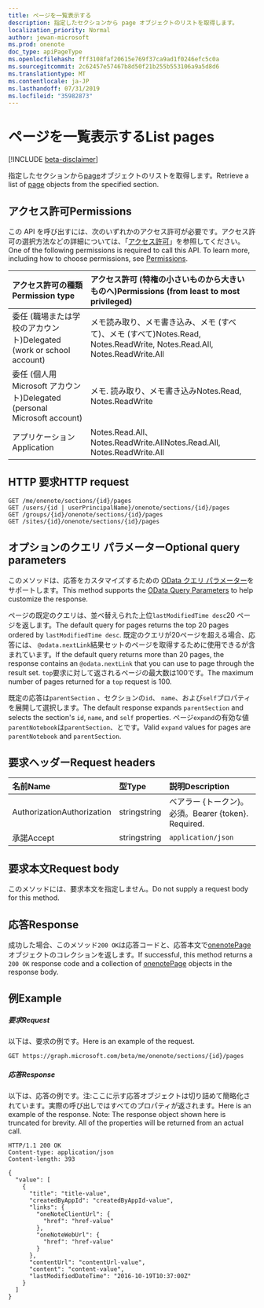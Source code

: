 ```yaml
---
title: ページを一覧表示する
description: 指定したセクションから page オブジェクトのリストを取得します。
localization_priority: Normal
author: jewan-microsoft
ms.prod: onenote
doc_type: apiPageType
ms.openlocfilehash: fff3108faf20615e769f37ca9ad1f0246efc5c0a
ms.sourcegitcommit: 2c62457e57467b8d50f21b255b553106a9a5d8d6
ms.translationtype: MT
ms.contentlocale: ja-JP
ms.lasthandoff: 07/31/2019
ms.locfileid: "35982873"
---
```

# <a name="list-pages"></a><span data-ttu-id="11ad6-103">ページを一覧表示する</span><span class="sxs-lookup"><span data-stu-id="11ad6-103">List pages</span></span>

[!INCLUDE [beta-disclaimer](../../includes/beta-disclaimer.md)]

<span data-ttu-id="11ad6-104">指定したセクションから[page](../resources/onenotepage.md)オブジェクトのリストを取得します。</span><span class="sxs-lookup"><span data-stu-id="11ad6-104">Retrieve a list of [page](../resources/onenotepage.md) objects from the specified section.</span></span>
## <a name="permissions"></a><span data-ttu-id="11ad6-105">アクセス許可</span><span class="sxs-lookup"><span data-stu-id="11ad6-105">Permissions</span></span>
<span data-ttu-id="11ad6-p101">この API を呼び出すには、次のいずれかのアクセス許可が必要です。アクセス許可の選択方法などの詳細については、「[アクセス許可](/graph/permissions-reference)」を参照してください。</span><span class="sxs-lookup"><span data-stu-id="11ad6-p101">One of the following permissions is required to call this API. To learn more, including how to choose permissions, see [Permissions](/graph/permissions-reference).</span></span>

|<span data-ttu-id="11ad6-108">アクセス許可の種類</span><span class="sxs-lookup"><span data-stu-id="11ad6-108">Permission type</span></span>      | <span data-ttu-id="11ad6-109">アクセス許可 (特権の小さいものから大きいものへ)</span><span class="sxs-lookup"><span data-stu-id="11ad6-109">Permissions (from least to most privileged)</span></span>              |
|:--------------------|:---------------------------------------------------------|
|<span data-ttu-id="11ad6-110">委任 (職場または学校のアカウント)</span><span class="sxs-lookup"><span data-stu-id="11ad6-110">Delegated (work or school account)</span></span> | <span data-ttu-id="11ad6-111">メモ読み取り、メモ書き込み、メモ (すべて)、メモ (すべて)</span><span class="sxs-lookup"><span data-stu-id="11ad6-111">Notes.Read, Notes.ReadWrite, Notes.Read.All, Notes.ReadWrite.All</span></span>    |
|<span data-ttu-id="11ad6-112">委任 (個人用 Microsoft アカウント)</span><span class="sxs-lookup"><span data-stu-id="11ad6-112">Delegated (personal Microsoft account)</span></span> | <span data-ttu-id="11ad6-113">メモ. 読み取り、メモ書き込み</span><span class="sxs-lookup"><span data-stu-id="11ad6-113">Notes.Read, Notes.ReadWrite</span></span>    |
|<span data-ttu-id="11ad6-114">アプリケーション</span><span class="sxs-lookup"><span data-stu-id="11ad6-114">Application</span></span> | <span data-ttu-id="11ad6-115">Notes.Read.All、Notes.ReadWrite.All</span><span class="sxs-lookup"><span data-stu-id="11ad6-115">Notes.Read.All, Notes.ReadWrite.All</span></span> |

## <a name="http-request"></a><span data-ttu-id="11ad6-116">HTTP 要求</span><span class="sxs-lookup"><span data-stu-id="11ad6-116">HTTP request</span></span>
<!-- { "blockType": "ignored" } -->
```http
GET /me/onenote/sections/{id}/pages
GET /users/{id | userPrincipalName}/onenote/sections/{id}/pages
GET /groups/{id}/onenote/sections/{id}/pages
GET /sites/{id}/onenote/sections/{id}/pages
```
## <a name="optional-query-parameters"></a><span data-ttu-id="11ad6-117">オプションのクエリ パラメーター</span><span class="sxs-lookup"><span data-stu-id="11ad6-117">Optional query parameters</span></span>
<span data-ttu-id="11ad6-118">このメソッドは、応答をカスタマイズするための [OData クエリ パラメーター](https://developer.microsoft.com/graph/docs/concepts/query_parameters)をサポートします。</span><span class="sxs-lookup"><span data-stu-id="11ad6-118">This method supports the [OData Query Parameters](https://developer.microsoft.com/graph/docs/concepts/query_parameters) to help customize the response.</span></span>

<span data-ttu-id="11ad6-119">ページの既定のクエリは、並べ替えられた上位`lastModifiedTime desc`20 ページを返します。</span><span class="sxs-lookup"><span data-stu-id="11ad6-119">The default query for pages returns the top 20 pages ordered by `lastModifiedTime desc`.</span></span> <span data-ttu-id="11ad6-120">既定のクエリが20ページを超える場合、応答には、 `@odata.nextLink`結果セットのページを取得するために使用できるが含まれています。</span><span class="sxs-lookup"><span data-stu-id="11ad6-120">If the default query returns more than 20 pages, the response contains an `@odata.nextLink` that you can use to page through the result set.</span></span> <span data-ttu-id="11ad6-121">`top`要求に対して返されるページの最大数は100です。</span><span class="sxs-lookup"><span data-stu-id="11ad6-121">The maximum number of pages returned for a `top` request is 100.</span></span>

<span data-ttu-id="11ad6-122">既定の応答は`parentSection` 、セクションの`id`、 `name`、および`self`プロパティを展開して選択します。</span><span class="sxs-lookup"><span data-stu-id="11ad6-122">The default response expands `parentSection` and selects the section's `id`, `name`, and `self` properties.</span></span> <span data-ttu-id="11ad6-123">ページ`expand`の有効な値`parentNotebook`は`parentSection`、とです。</span><span class="sxs-lookup"><span data-stu-id="11ad6-123">Valid `expand` values for pages are `parentNotebook` and `parentSection`.</span></span>

## <a name="request-headers"></a><span data-ttu-id="11ad6-124">要求ヘッダー</span><span class="sxs-lookup"><span data-stu-id="11ad6-124">Request headers</span></span>
| <span data-ttu-id="11ad6-125">名前</span><span class="sxs-lookup"><span data-stu-id="11ad6-125">Name</span></span>       | <span data-ttu-id="11ad6-126">型</span><span class="sxs-lookup"><span data-stu-id="11ad6-126">Type</span></span> | <span data-ttu-id="11ad6-127">説明</span><span class="sxs-lookup"><span data-stu-id="11ad6-127">Description</span></span>|
|:-----------|:------|:----------|
| <span data-ttu-id="11ad6-128">Authorization</span><span class="sxs-lookup"><span data-stu-id="11ad6-128">Authorization</span></span>  | <span data-ttu-id="11ad6-129">string</span><span class="sxs-lookup"><span data-stu-id="11ad6-129">string</span></span>  | <span data-ttu-id="11ad6-p104">ベアラー {トークン}。必須。</span><span class="sxs-lookup"><span data-stu-id="11ad6-p104">Bearer {token}. Required.</span></span> |
| <span data-ttu-id="11ad6-132">承諾</span><span class="sxs-lookup"><span data-stu-id="11ad6-132">Accept</span></span> | <span data-ttu-id="11ad6-133">string</span><span class="sxs-lookup"><span data-stu-id="11ad6-133">string</span></span> | `application/json` |

## <a name="request-body"></a><span data-ttu-id="11ad6-134">要求本文</span><span class="sxs-lookup"><span data-stu-id="11ad6-134">Request body</span></span>
<span data-ttu-id="11ad6-135">このメソッドには、要求本文を指定しません。</span><span class="sxs-lookup"><span data-stu-id="11ad6-135">Do not supply a request body for this method.</span></span>

## <a name="response"></a><span data-ttu-id="11ad6-136">応答</span><span class="sxs-lookup"><span data-stu-id="11ad6-136">Response</span></span>

<span data-ttu-id="11ad6-137">成功した場合、このメソッド`200 OK`は応答コードと、応答本文で[onenotePage](../resources/onenotepage.md)オブジェクトのコレクションを返します。</span><span class="sxs-lookup"><span data-stu-id="11ad6-137">If successful, this method returns a `200 OK` response code and a collection of [onenotePage](../resources/onenotepage.md) objects in the response body.</span></span>
## <a name="example"></a><span data-ttu-id="11ad6-138">例</span><span class="sxs-lookup"><span data-stu-id="11ad6-138">Example</span></span>
##### <a name="request"></a><span data-ttu-id="11ad6-139">要求</span><span class="sxs-lookup"><span data-stu-id="11ad6-139">Request</span></span>
<span data-ttu-id="11ad6-140">以下は、要求の例です。</span><span class="sxs-lookup"><span data-stu-id="11ad6-140">Here is an example of the request.</span></span>
<!-- { "blockType": "ignored" } -->
```http
GET https://graph.microsoft.com/beta/me/onenote/sections/{id}/pages
```
##### <a name="response"></a><span data-ttu-id="11ad6-141">応答</span><span class="sxs-lookup"><span data-stu-id="11ad6-141">Response</span></span>
<span data-ttu-id="11ad6-p105">以下は、応答の例です。注:ここに示す応答オブジェクトは切り詰めて簡略化されています。実際の呼び出しではすべてのプロパティが返されます。</span><span class="sxs-lookup"><span data-stu-id="11ad6-p105">Here is an example of the response. Note: The response object shown here is truncated for brevity. All of the properties will be returned from an actual call. </span></span><!-- { "blockType": "ignored" } -->
```http
HTTP/1.1 200 OK
Content-type: application/json
Content-length: 393

{
  "value": [
    {
      "title": "title-value",
      "createdByAppId": "createdByAppId-value",
      "links": {
        "oneNoteClientUrl": {
          "href": "href-value"
        },
        "oneNoteWebUrl": {
          "href": "href-value"
        }
      },
      "contentUrl": "contentUrl-value",
      "content": "content-value",
      "lastModifiedDateTime": "2016-10-19T10:37:00Z"
    }
  ]
}
```

<!-- uuid: 8fcb5dbc-d5aa-4681-8e31-b001d5168d79
2015-10-25 14:57:30 UTC -->
<!--
{
  "type": "#page.annotation",
  "description": "List pages",
  "keywords": "",
  "section": "documentation",
  "tocPath": "",
  "suppressions": []
}
-->
